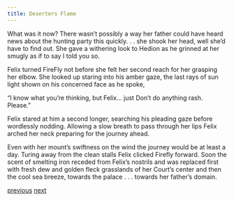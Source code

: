 ```yaml
---
title: Deserters Flame
---
```

What was it now? There wasn’t possibly a way her father could have heard news about the hunting party this quickly. . . she shook her head, well she’d have to find out. She gave a withering look to Hedion as he grinned at her smugly as if to say I told you so. 

Felix turned FireFly not before she felt her second reach for her grasping her elbow. She looked up staring into his amber gaze, the last rays of sun light shown on his concerned face as he spoke, 

“I know what you’re thinking, but Felix... just Don’t do anything rash.
Please.” 

Felix stared at him a second longer, searching his pleading gaze before wordlessly nodding. Allowing a slow breath to pass through her lips Felix arched
her neck preparing for the journey ahead. 

Even with her mount’s swiftness on the wind the journey would be at least a day. Turing away from the clean stalls Felix clicked Firefly forward. Soon the scent of smelting iron receded from Felix’s nostrils and was replaced first with fresh dew and golden fleck grasslands of her Court’s center and then the cool sea breeze, towards the palace . . . towards her father’s domain.


[previous](desertflame-04.html)
[next](desertflame-06.html)
